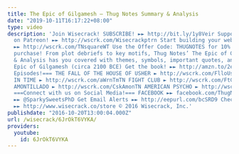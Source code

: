 ```yaml
---
title: The Epic of Gilgamesh – Thug Notes Summary & Analysis
date: "2019-10-11T16:17:22+08:00"
type: video
description: 'Join Wisecrack! SUBSCRIBE! ►► http://bit.ly/1y8Veir Support Wisecrack
  on Patreon! ►► http://wscrk.com/Wisecrackptrn Start building your website with Squarespace!
  ►► http://wscrk.com/TNsquareWT Use the Offer Code: THUGNOTES for 10% off your first
  purchase! From plot debriefs to key motifs, Thug Notes’ The Epic of Gilgamesh Summary
  & Analysis has you covered with themes, symbols, important quotes, and more. The
  Epic of Gilgamesh (circa 2100 BCE) Get the book! ►► http://amzn.to/2eb9aHI ===More
  Episodes!=== THE FALL OF THE HOUSE OF USHER ► http://wscrk.com/FlloUshrTN A WRINKLE
  IN TIME ► http://wscrk.com/aWrnTmTN FIGHT CLUB ► http://wscrk.com/FtCbTN CASK OF
  AMONTILLADO ► http://wscrk.com/CskAmonTN AMERICAN PSYCHO ► http://wscrk.com/AmePsyTN
  ===Connect with us on Social Media!=== FACEBOOK ►► facebook.com/ThugNotes TWITTER
  ►► @SparkySweetsPhD Get Email Alerts ►► http://eepurl.com/bcSRD9 Check out our Merch!
  ►► http://www.wisecrack.co/store © 2016 Wisecrack, Inc.'
publishdate: "2016-10-20T13:00:04.000Z"
url: /wisecrack/6JrOkT6VYKA/
providers:
  youtube:
    id: 6JrOkT6VYKA
---
```

